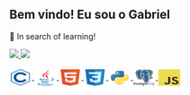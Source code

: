 ## Bem vindo! Eu sou o Gabriel
🎯 In search of learning! <br>

<div>
  <a href="https://github.com/Gabrie1Alves">
  <img height="180em" src="https://github-readme-stats.vercel.app/api?username=Gabrie1Alves&show_icons=true&theme=dark&include_all_commits=true&count_private=false"/>
  <img height="180em" src="https://github-readme-stats.vercel.app/api/top-langs/?username=Gabrie1Alves&layout=compact&langs_count=7&theme=dark"/>
</div>
  
  <div style="display: inline_block"><br>
  <img align="center" alt="Gabriel-c" height="30" width="40" src="https://github.com/devicons/devicon/blob/master/icons/c/c-line.svg">
  <img align="center" alt="Gabriel-java" height="30" width="40" src="https://github.com/devicons/devicon/blob/master/icons/java/java-original.svg">
  <img align="center" alt="Gabriel-html5" height="30" width="40" src="https://github.com/devicons/devicon/blob/master/icons/html5/html5-original.svg">
  <img align="center" alt="Gabriel-css3" height="30" width="40" src="https://github.com/devicons/devicon/blob/master/icons/css3/css3-original.svg">
  <img align="center" alt="Gabriel-python" height="30" width="40" src="https://github.com/devicons/devicon/blob/master/icons/python/python-original.svg">
  <img align="center" alt="Gabriel-sql" height="30" width="40" src="https://github.com/devicons/devicon/blob/master/icons/postgresql/postgresql-original-wordmark.svg">
  <img align="center" alt="Gabriel-js" height="30" width="40" src="https://github.com/devicons/devicon/blob/master/icons/javascript/javascript-original.svg">
</div>
